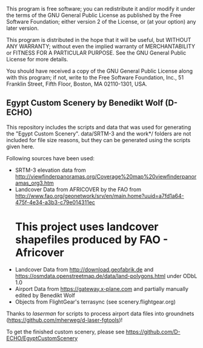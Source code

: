 This program is free software; you can redistribute it and/or
modify it under the terms of the GNU General Public License
as published by the Free Software Foundation; either version 2
of the License, or (at your option) any later version.

This program is distributed in the hope that it will be useful,
but WITHOUT ANY WARRANTY; without even the implied warranty of
MERCHANTABILITY or FITNESS FOR A PARTICULAR PURPOSE.  See the
GNU General Public License for more details.

You should have received a copy of the GNU General Public License
along with this program; if not, write to the Free Software
Foundation, Inc., 51 Franklin Street, Fifth Floor, Boston, MA  02110-1301, USA.
 
## Egypt Custom Scenery by Benedikt Wolf (D-ECHO)

This repository includes the scripts and data that was used for generating the "Egypt Custom Scenery". data/SRTM-3 and the work*/ folders are not included for file size reasons, but they can be generated using the scripts given here.

Following sources have been used:

* SRTM-3 elevation data from http://viewfinderpanoramas.org/Coverage%20map%20viewfinderpanoramas_org3.htm
* Landcover Data from AFRICOVER by the FAO from http://www.fao.org/geonetwork/srv/en/main.home?uuid=a7fd1a64-475f-4e34-a3b3-c79e014311ec 
	# This project uses landcover shapefiles produced by FAO - Africover
* Landcover Data from http://download.geofabrik.de and https://osmdata.openstreetmap.de/data/land-polygons.html under ODbL 1.0
* Airport Data from https://gateway.x-plane.com and partially manually edited by Benedikt Wolf
* Objects from FlightGear's terrasync (see scenery.flightgear.org)

Thanks to _laserman_ for scripts to process airport data files into groundnets (https://github.com/mherweg/d-laser-fgtools)!

To get the finished custom scenery, please see https://github.com/D-ECHO/EgyptCustomScenery
